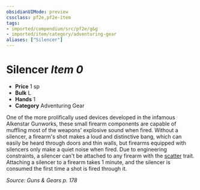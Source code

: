```yaml
---
obsidianUIMode: preview
cssclass: pf2e,pf2e-item
tags:
- imported/compendium/src/pf2e/g&g
- imported/item/category/adventuring-gear
aliases: ["Silencer"]
---
```

# Silencer *Item 0*  

- **Price** 1 sp
- **Bulk** L
- **Hands** 1
- **Category** Adventuring Gear

One of the more prolifically used devices developed in the infamous Alkenstar Gunworks, these small firearm components are capable of muffling most of the weapons' explosive sound when fired. Without a silencer, a firearm's shot makes a loud and distinctive bang, which can easily be heard through doors and thin walls, but firearms equipped with silencers only make a quiet noise when fired. Due to engineering constraints, a silencer can't be attached to any firearm with the [scatter](scatter-g-g.md) trait. Attaching a silencer to a firearm takes 1 minute, and the silencer is consumed the first time a shot is fired through it.

*Source: Guns & Gears p. 178*